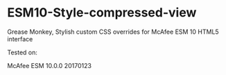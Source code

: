 # ESM10-Style-compressed-view
Grease Monkey, Stylish custom CSS overrides for McAfee ESM 10 HTML5 interface

Tested on:

McAfee ESM 10.0.0 20170123
